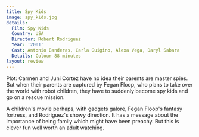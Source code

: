 ```yaml
---
title: Spy Kids
image: spy_kids.jpg
details:
  Film: Spy Kids
  Country: USA
  Director: Robert Rodriguez
  Year: '2001'
  Cast: Antonio Banderas, Carla Guigino, Alexa Vega, Daryl Sabara
  Details: Colour 88 minutes
layout: review
---
```

Plot: Carmen and Juni Cortez have no idea their
parents are master spies.  But when their parents
are captured by Fegan Floop, who plans to take
over the world with robot children, they have to
suddenly become spy kids and go on a rescue
mission.

A children's movie perhaps, with gadgets galore,
Fegan Floop's fantasy fortress, and Rodriguez's
showy direction.  It has a message about the
importance of being family which might have been
preachy.  But this is clever fun well worth
an adult watching.
